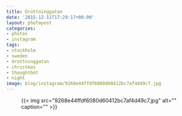 ```yaml
---
title: Drottninggatan
date: '2015-12-11T17:29:17+00:00'
layout: photopost
categories:
- photos
- instagram
tags:
- stockholm
- sweden
- drottninggatan
- christmas
- thoughtbot
- night
image: blog/instagram/9268e44ffdf6080d60412bc7af4d49c7.jpg
---
```


<figure class="photo photo--square">
  {{< img src="9268e44ffdf6080d60412bc7af4d49c7.jpg" alt="" caption="" >}}

</figure>



